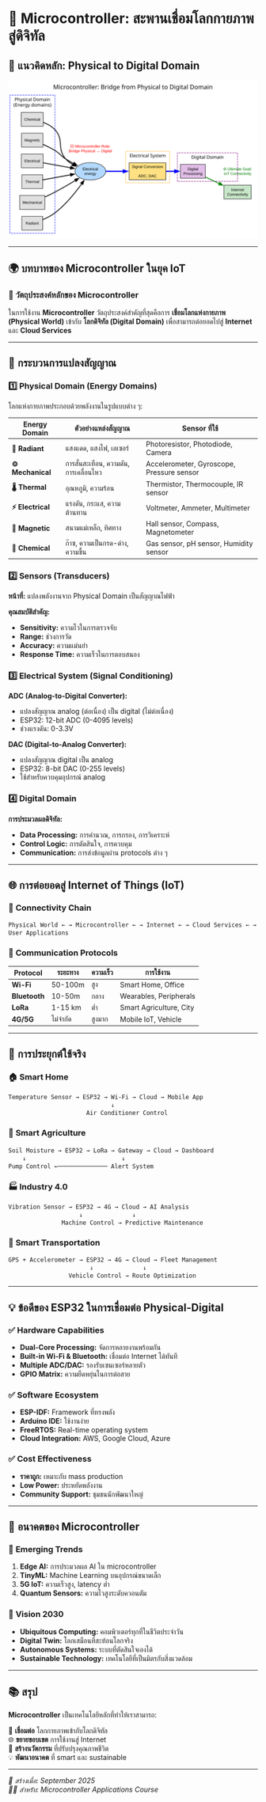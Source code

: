 # 🌉 Microcontroller: สะพานเชื่อมโลกกายภาพสู่ดิจิทัล

## 🎯 แนวคิดหลัก: Physical to Digital Domain

![Physical to Digital Domain](images/physical_to_digital.svg)

---

## 🌍 บทบาทของ Microcontroller ในยุค IoT

### 🎯 **วัตถุประสงค์หลักของ Microcontroller**

ในการใช้งาน **Microcontroller** วัตถุประสงค์สำคัญที่สุดคือการ **เชื่อมโลกแห่งกายภาพ (Physical World)** เข้ากับ **โลกดิจิทัล (Digital Domain)** เพื่อสามารถต่อยอดไปสู่ **Internet** และ **Cloud Services**

---

## 🔄 กระบวนการแปลงสัญญาณ

### 1️⃣ **Physical Domain (Energy Domains)**

โลกแห่งกายภาพประกอบด้วยพลังงานในรูปแบบต่าง ๆ:

| Energy Domain | ตัวอย่างแหล่งสัญญาณ | Sensor ที่ใช้ |
|---------------|---------------------|---------------|
| **🔆 Radiant** | แสงแดด, แสงไฟ, เลเซอร์ | Photoresistor, Photodiode, Camera |
| **⚙️ Mechanical** | การสั่นสะเทือน, ความดัน, การเคลื่อนไหว | Accelerometer, Gyroscope, Pressure sensor |
| **🌡️ Thermal** | อุณหภูมิ, ความร้อน | Thermistor, Thermocouple, IR sensor |
| **⚡ Electrical** | แรงดัน, กระแส, ความต้านทาน | Voltmeter, Ammeter, Multimeter |
| **🧲 Magnetic** | สนามแม่เหล็ก, ทิศทาง | Hall sensor, Compass, Magnetometer |
| **🧪 Chemical** | ก๊าซ, ความเป็นกรด-ด่าง, ความชื้น | Gas sensor, pH sensor, Humidity sensor |

### 2️⃣ **Sensors (Transducers)**

**หน้าที่:** แปลงพลังงานจาก Physical Domain เป็นสัญญาณไฟฟ้า

**คุณสมบัติสำคัญ:**
- **Sensitivity:** ความไวในการตรวจจับ
- **Range:** ช่วงการวัด
- **Accuracy:** ความแม่นยำ
- **Response Time:** ความเร็วในการตอบสนอง

### 3️⃣ **Electrical System (Signal Conditioning)**

**ADC (Analog-to-Digital Converter):**
- แปลงสัญญาณ analog (ต่อเนื่อง) เป็น digital (ไม่ต่อเนื่อง)
- ESP32: 12-bit ADC (0-4095 levels)
- ช่วงแรงดัน: 0-3.3V

**DAC (Digital-to-Analog Converter):**
- แปลงสัญญาณ digital เป็น analog
- ESP32: 8-bit DAC (0-255 levels)
- ใช้สำหรับควบคุมอุปกรณ์ analog

### 4️⃣ **Digital Domain**

**การประมวลผลดิจิทัล:**
- **Data Processing:** การคำนวณ, การกรอง, การวิเคราะห์
- **Control Logic:** การตัดสินใจ, การควบคุม
- **Communication:** การส่งข้อมูลผ่าน protocols ต่าง ๆ

---

## 🌐 การต่อยอดสู่ Internet of Things (IoT)

### 🔗 **Connectivity Chain**

```
Physical World ← → Microcontroller ← → Internet ← → Cloud Services ← → User Applications
```

### 📡 **Communication Protocols**

| Protocol | ระยะทาง | ความเร็ว | การใช้งาน |
|----------|---------|----------|-----------|
| **Wi-Fi** | 50-100m | สูง | Smart Home, Office |
| **Bluetooth** | 10-50m | กลาง | Wearables, Peripherals |
| **LoRa** | 1-15 km | ต่ำ | Smart Agriculture, City |
| **4G/5G** | ไม่จำกัด | สูงมาก | Mobile IoT, Vehicle |

---

## 🎯 การประยุกต์ใช้จริง

### 🏠 **Smart Home**
```
Temperature Sensor → ESP32 → Wi-Fi → Cloud → Mobile App
                             ↓
                      Air Conditioner Control
```

### 🌱 **Smart Agriculture**
```
Soil Moisture → ESP32 → LoRa → Gateway → Cloud → Dashboard
    ↓                           ↓
Pump Control ←────────────── Alert System
```

### 🏭 **Industry 4.0**
```
Vibration Sensor → ESP32 → 4G → Cloud → AI Analysis
                    ↓              ↓
               Machine Control → Predictive Maintenance
```

### 🚗 **Smart Transportation**
```
GPS + Accelerometer → ESP32 → 4G → Cloud → Fleet Management
                       ↓              ↓
                 Vehicle Control → Route Optimization
```

---

## 💡 ข้อดีของ ESP32 ในการเชื่อมต่อ Physical-Digital

### ✅ **Hardware Capabilities**
- **Dual-Core Processing:** จัดการหลายงานพร้อมกัน
- **Built-in Wi-Fi & Bluetooth:** เชื่อมต่อ Internet ได้ทันที
- **Multiple ADC/DAC:** รองรับเซนเซอร์หลายตัว
- **GPIO Matrix:** ความยืดหยุ่นในการต่อสาย

### ✅ **Software Ecosystem**
- **ESP-IDF:** Framework ที่ทรงพลัง
- **Arduino IDE:** ใช้งานง่าย
- **FreeRTOS:** Real-time operating system
- **Cloud Integration:** AWS, Google Cloud, Azure

### ✅ **Cost Effectiveness**
- **ราคาถูก:** เหมาะกับ mass production
- **Low Power:** ประหยัดพลังงาน
- **Community Support:** ชุมชนนักพัฒนาใหญ่

---

## 🚀 อนาคตของ Microcontroller

### 🔮 **Emerging Trends**

1. **Edge AI:** การประมวลผล AI ใน microcontroller
2. **TinyML:** Machine Learning บนอุปกรณ์ขนาดเล็ก
3. **5G IoT:** ความเร็วสูง, latency ต่ำ
4. **Quantum Sensors:** ความไวสูงระดับควอนตัม

### 🎯 **Vision 2030**
- **Ubiquitous Computing:** คอมพิวเตอร์ทุกที่ในชีวิตประจำวัน
- **Digital Twin:** โลกเสมือนที่สะท้อนโลกจริง
- **Autonomous Systems:** ระบบที่ตัดสินใจเองได้
- **Sustainable Technology:** เทคโนโลยีที่เป็นมิตรกับสิ่งแวดล้อม

---

## 📚 สรุป

**Microcontroller** เป็นเทคโนโลยีหลักที่ทำให้เราสามารถ:

🔗 **เชื่อมต่อ** โลกกายภาพเข้ากับโลกดิจิทัล  
🌐 **ขยายขอบเขต** การใช้งานสู่ Internet  
🚀 **สร้างนวัตกรรม** ที่ปรับปรุงคุณภาพชีวิต  
💡 **พัฒนาอนาคต** ที่ smart และ sustainable  

---

*📅 สร้างเมื่อ: September 2025*  
*👨‍💻 สำหรับ: Microcontroller Applications Course*
